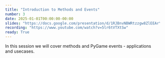 ```yaml
---
title: "Introduction to Methods and Events"
number: 3
date: 2025-01-01T00:00:00-00:00
slides: "https://docs.google.com/presentation/d/1RJBnvNBWRtzzgw8ZlEEArYYwkzPO1eGLDKph9LAZs_s/edit?usp=share_link"
recording: "https://www.youtube.com/watch?v=5lr6tVTXtSw"
ready: True
---
```


In this session we will cover methods and PyGame events - applications and usecases.
